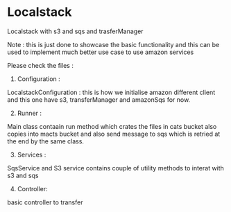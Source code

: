 # Localstack
Localstack with s3 and sqs and trasferManager

Note : this is just done to showcase the basic functionality and this can be used to implement much better use case to use amazon services

Please check the files :

1. Configuration :

LocalstackConfiguration : this is how we initialise amazon different client and this one have s3, transferManager and amazonSqs for now.

2. Runner :

Main class contaain run method which crates the files in cats bucket also copies into macts bucket and also send message 
to sqs which is retried at the end by the same class.


3. Services :

SqsService and S3 service contains couple of utility methods to interat with s3 and sqs

4. Controller: 

basic controller to transfer 
